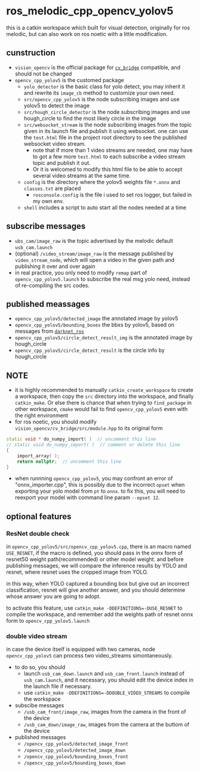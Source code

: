 # ros_melodic_cpp_opencv_yolov5
this is a catkin workspace which built for visual detection, originally for ros melodic, but can also work on ros noetic with a little modification.

## cunstruction
+ `vision_opencv` is the official package for [`cv_bridge`](https://github.com/ros-perception/vision_opencv/tree/noetic) compatible, and should not be changed
+ `opencv_cpp_yolov5` is the customed package
  + `yolo_detector` is the basic class for yolo detect, you may inherit it and rewrite its `image_cb` method to customize your own need.
  + `src/opencv_cpp_yolov5` is the node subscribing images and use yolov5 to detect the image
  + `src/hough_circle_detector` is the node subscribing images and use hough_circle to find the most likely circle in the image
  + `src/websocket_stream` is the node subscribing images from the topic given in its launch file and publish it using websocket. one can use the `test.html` file in the project root directory to see the published websocket video stream.
    + note that if more than 1 video streams are needed, one may have to got a few more `test.html` to each subscribe a video stream topic and publish it out. 
    + Or it is welcomed to modify this  html file to be able to accept several video streams at the same time.
  + `config` is the directory where the yolov5 weights file `*.onnx` and `classes.txt` are placed
    + `rosconsole.config` is the file i used to set ros logger, but failed in my own env.
  + `shell` includes a script to auto start all the nodes needed at a time

## subscribe messages
+ `ubs_cam/image_raw` is the topic advertised by the melodic default `usb_cam.launch` 
+ (optional) `/video_stream/image_raw` is the message published by `video_stream_node`, which will open a video in the given path and publishing it over and over again
+ in real practice, you only need to modify `remap` part of `opencv_cpp_yolov5.launch` to subscribe the real msg yolo need, instead of re-compiling the src codes.

## published meassages
+ `opencv_cpp_yolov5/detected_image`  the annotated image by yolov5
+ `opencv_cpp_yolov5/bounding_boxes` the bbxs by yolov5, based on messages from [`darknet_ros`](https://github.com/leggedrobotics/darknet_ros)
+ `opencv_cpp_yolov5/circle_detect_result_img` is the annotated image by hough_circle
+ `opencv_cpp_yolov5/circle_detect_result` is the circle info by hough_circle

## NOTE
+ it is highly recommended to manually `catkin_create_workspace` to create a workspace, then copy the `src` directory into the workspace, and finally `catkin_make`. Or else there is chance that when trying to `find_package` in other workspace, `cmake` would fail to find `opencv_cpp_yolov5` even with the right environment
+ for ros noetic, you should modify `vision_opencv/cv_bridge/src/module.hpp` to its original form

```cpp
static void * do_numpy_import( )  // uncomment this line
// static void do_numpy_import( )  // comment or delete this line
{
    import_array( );
    return nullptr;  // uncomment this line
}
```

+ when runnning `opencv_cpp_yolov5`, you may confront an error of "onnx_importer.cpp", this is possibly due to the incorrect `opset` when exporting your yolo model from `pt` to `onnx`. to fix this, you will need to reexport your model with command line param `--opset 12`.

## optional features
### ResNet double check
in `opencv_cpp_yolov5/src/opencv_cpp_yolov5.cpp`, there is an macro named `USE_RESNET`, if the macro is defined, you should pass in the onnx form of resnet50 weight path(recommended) or other model weight. and before publishing messages, we will compare the inference results by YOLO and resnet, where resnet uses the cropped image from YOLO.

in this way, when YOLO captured a bounding box but give out an incorrect classification, resnet will give another answer, and you should determine whose answer you are going to adopt.

to activate this feature, use `catkin_make -DDEFINITIONS=-DUSE_RESNET` to compile the workspace, and remember add the weights path of resnet onnx form to `opencv_cpp_yolov5.launch`

### double video stream
in case the device itself is equipped with two cameras, node `opencv_cpp_yolov5` can process two video_streams simontaneously. 
+ to do so, you should
  + launch `usb_cam_down.launch` and `usb_cam_front.launch` instead of `usb_cam.launch`, and it necessary, you should edit the device index in the launch file if necessary.
  + use `catkin_make -DDEFINITIONS=-DDOUBLE_VIDEO_STREAMS` to compile the workspace
+ subscibe messages
  + `/usb_cam_front/image_raw`, images from the camera in the front of the device
  + `/usb_cam_down/image_raw`, images from the camera at the buttom of the device
+ published messages
  + `/opencv_cpp_yolov5/detected_image_front`
  + `/opencv_cpp_yolov5/detected_image_down`
  + `/opencv_cpp_yolov5/bounding_boxes_front`
  + `/opencv_cpp_yolov5/bounding_boxes_down`
